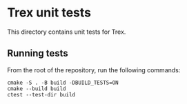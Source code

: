 # Trex unit tests
This directory contains unit tests for Trex.

## Running tests
From the root of the repository, run the following commands:
```
cmake -S . -B build -DBUILD_TESTS=ON
cmake --build build
ctest --test-dir build
```